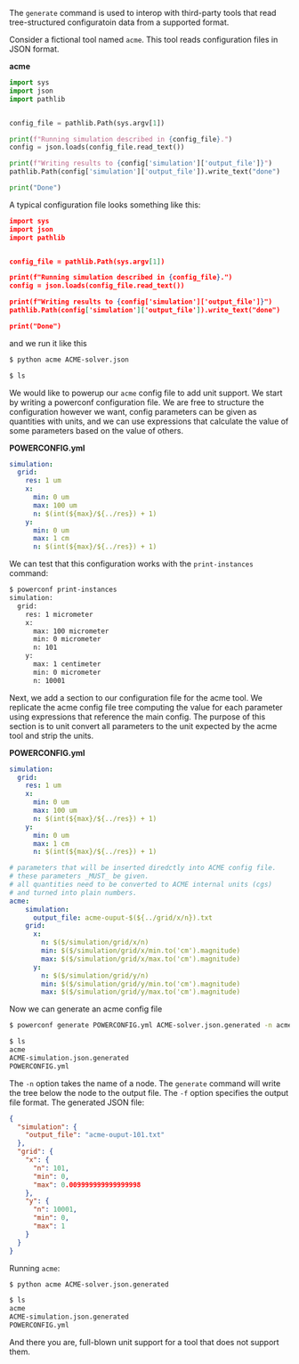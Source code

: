 The `generate` command is used to interop with third-party tools that read tree-structured configuratoin data from a supported format.

Consider a fictional tool named `acme`. This tool reads configuration files in JSON format.


**acme**
```python
import sys
import json
import pathlib


config_file = pathlib.Path(sys.argv[1])

print(f"Running simulation described in {config_file}.")
config = json.loads(config_file.read_text())

print(f"Writing results to {config['simulation']['output_file']}")
pathlib.Path(config['simulation']['output_file']).write_text("done")

print("Done")

```

A typical configuration file looks something like this:

```json
import sys
import json
import pathlib


config_file = pathlib.Path(sys.argv[1])

print(f"Running simulation described in {config_file}.")
config = json.loads(config_file.read_text())

print(f"Writing results to {config['simulation']['output_file']}")
pathlib.Path(config['simulation']['output_file']).write_text("done")

print("Done")

```

and we run it like this
```bash
$ python acme ACME-solver.json

$ ls

```
We would like to powerup our `acme` config file to add unit support. We start by writing a powerconf configuration
file. We are free to structure the configuration however we want, config parameters can be given as quantities with units,
and we can use expressions that calculate the value of some parameters based on the value of others.

**POWERCONFIG.yml**
```yaml
simulation:
  grid:
    res: 1 um
    x:
      min: 0 um
      max: 100 um
      n: $(int(${max}/${../res}) + 1)
    y:
      min: 0 um
      max: 1 cm
      n: $(int(${max}/${../res}) + 1)


```

We can test that this configuration works with the `print-instances` command:

```bash
$ powerconf print-instances
simulation:
  grid:
    res: 1 micrometer
    x:
      max: 100 micrometer
      min: 0 micrometer
      n: 101
    y:
      max: 1 centimeter
      min: 0 micrometer
      n: 10001


```

Next, we add a section to our configuration file for the acme tool. We replicate the acme config file tree
computing the value for each parameter using expressions that reference the main config.
The purpose of this section is to unit convert all parameters to the unit expected by the acme tool and
strip the units.

**POWERCONFIG.yml**
```yaml
simulation:
  grid:
    res: 1 um
    x:
      min: 0 um
      max: 100 um
      n: $(int(${max}/${../res}) + 1)
    y:
      min: 0 um
      max: 1 cm
      n: $(int(${max}/${../res}) + 1)

# parameters that will be inserted diredctly into ACME config file.
# these parameters _MUST_ be given.
# all quantities need to be converted to ACME internal units (cgs)
# and turned into plain numbers.
acme:
    simulation:
      output_file: acme-ouput-$(${../grid/x/n}).txt
    grid:
      x:
        n: $($/simulation/grid/x/n)
        min: $($/simulation/grid/x/min.to('cm').magnitude)
        max: $($/simulation/grid/x/max.to('cm').magnitude)
      y:
        n: $($/simulation/grid/y/n)
        min: $($/simulation/grid/y/min.to('cm').magnitude)
        max: $($/simulation/grid/y/max.to('cm').magnitude)

```

Now we can generate an acme config file
```bash
$ powerconf generate POWERCONFIG.yml ACME-solver.json.generated -n acme -f json

$ ls
acme
ACME-simulation.json.generated
POWERCONFIG.yml

```
The `-n` option takes the name of a node. The `generate` command will write the tree below the node to the output file. The `-f` option
specifies the output file format. The generated JSON file:

```json
{
  "simulation": {
    "output_file": "acme-ouput-101.txt"
  },
  "grid": {
    "x": {
      "n": 101,
      "min": 0,
      "max": 0.009999999999999998
    },
    "y": {
      "n": 10001,
      "min": 0,
      "max": 1
    }
  }
}

```
Running `acme`:
```bash
$ python acme ACME-solver.json.generated

$ ls
acme
ACME-simulation.json.generated
POWERCONFIG.yml

```

And there you are, full-blown unit support for a tool that does not support them.
